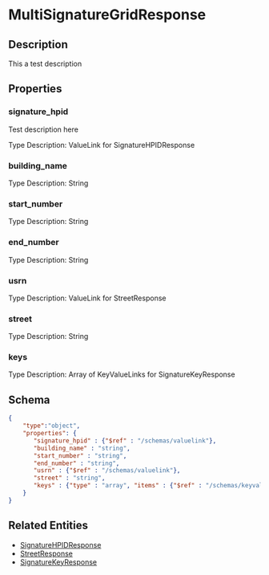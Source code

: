 # MultiSignatureGridResponse
## Description
This a test description
## Properties
### signature_hpid
Test description here

Type Description: ValueLink for SignatureHPIDResponse
### building_name


Type Description: String
### start_number


Type Description: String
### end_number


Type Description: String
### usrn


Type Description: ValueLink for StreetResponse
### street


Type Description: String
### keys


Type Description: Array of KeyValueLinks for SignatureKeyResponse

## Schema
```json
{
    "type":"object",
    "properties": {
       "signature_hpid" : {"$ref" : "/schemas/valuelink"},
       "building_name" : "string",
       "start_number" : "string",
       "end_number" : "string",
       "usrn" : {"$ref" : "/schemas/valuelink"},
       "street" : "string",
       "keys" : {"type" : "array", "items" : {"$ref" : "/schemas/keyvaluelink"}}
    }
}
```

## Related Entities
- [SignatureHPIDResponse](SignatureHPIDResponse.md)
- [StreetResponse](StreetResponse.md)
- [SignatureKeyResponse](SignatureKeyResponse.md)

